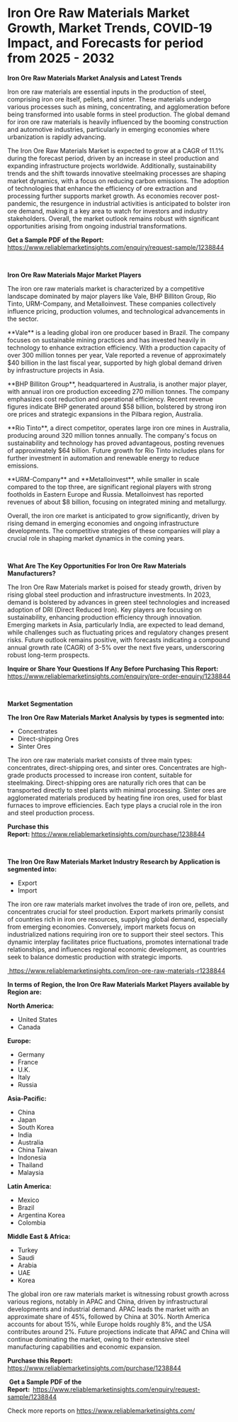 <p><h1>Iron Ore Raw Materials Market Growth, Market Trends, COVID-19 Impact, and Forecasts for period from 2025 - 2032</h1></p><p><strong>Iron Ore Raw Materials Market Analysis and Latest Trends</strong></p>
<p><p>Iron ore raw materials are essential inputs in the production of steel, comprising iron ore itself, pellets, and sinter. These materials undergo various processes such as mining, concentrating, and agglomeration before being transformed into usable forms in steel production. The global demand for iron ore raw materials is heavily influenced by the booming construction and automotive industries, particularly in emerging economies where urbanization is rapidly advancing.</p><p>The Iron Ore Raw Materials Market is expected to grow at a CAGR of 11.1% during the forecast period, driven by an increase in steel production and expanding infrastructure projects worldwide. Additionally, sustainability trends and the shift towards innovative steelmaking processes are shaping market dynamics, with a focus on reducing carbon emissions. The adoption of technologies that enhance the efficiency of ore extraction and processing further supports market growth. As economies recover post-pandemic, the resurgence in industrial activities is anticipated to bolster iron ore demand, making it a key area to watch for investors and industry stakeholders. Overall, the market outlook remains robust with significant opportunities arising from ongoing industrial transformations.</p></p>
<p><strong>Get a Sample PDF of the Report:&nbsp;</strong> <a href="https://www.reliablemarketinsights.com/enquiry/request-sample/1238844?utm_campaign=2004&utm_medium=2&utm_source=Github&utm_content=ia&utm_term=30012025&utm_id=iron-ore-raw-materials">https://www.reliablemarketinsights.com/enquiry/request-sample/1238844</a></p>
<p>&nbsp;</p>
<p><strong>Iron Ore Raw Materials Major Market Players</strong></p>
<p><p>The iron ore raw materials market is characterized by a competitive landscape dominated by major players like Vale, BHP Billiton Group, Rio Tinto, URM-Company, and Metalloinvest. These companies collectively influence pricing, production volumes, and technological advancements in the sector.</p><p>**Vale** is a leading global iron ore producer based in Brazil. The company focuses on sustainable mining practices and has invested heavily in technology to enhance extraction efficiency. With a production capacity of over 300 million tonnes per year, Vale reported a revenue of approximately $40 billion in the last fiscal year, supported by high global demand driven by infrastructure projects in Asia.</p><p>**BHP Billiton Group**, headquartered in Australia, is another major player, with annual iron ore production exceeding 270 million tonnes. The company emphasizes cost reduction and operational efficiency. Recent revenue figures indicate BHP generated around $58 billion, bolstered by strong iron ore prices and strategic expansions in the Pilbara region, Australia. </p><p>**Rio Tinto**, a direct competitor, operates large iron ore mines in Australia, producing around 320 million tonnes annually. The company's focus on sustainability and technology has proved advantageous, posting revenues of approximately $64 billion. Future growth for Rio Tinto includes plans for further investment in automation and renewable energy to reduce emissions.</p><p>**URM-Company** and **Metalloinvest**, while smaller in scale compared to the top three, are significant regional players with strong footholds in Eastern Europe and Russia. Metalloinvest has reported revenues of about $8 billion, focusing on integrated mining and metallurgy.</p><p>Overall, the iron ore market is anticipated to grow significantly, driven by rising demand in emerging economies and ongoing infrastructure developments. The competitive strategies of these companies will play a crucial role in shaping market dynamics in the coming years.</p></p>
<p>&nbsp;</p>
<p><strong>What Are The Key Opportunities For Iron Ore Raw Materials Manufacturers?</strong></p>
<p><p>The Iron Ore Raw Materials market is poised for steady growth, driven by rising global steel production and infrastructure investments. In 2023, demand is bolstered by advances in green steel technologies and increased adoption of DRI (Direct Reduced Iron). Key players are focusing on sustainability, enhancing production efficiency through innovation. Emerging markets in Asia, particularly India, are expected to lead demand, while challenges such as fluctuating prices and regulatory changes present risks. Future outlook remains positive, with forecasts indicating a compound annual growth rate (CAGR) of 3-5% over the next five years, underscoring robust long-term prospects.</p></p>
<p><strong>Inquire or Share Your Questions If Any Before Purchasing This Report:</strong> <a href="https://www.reliablemarketinsights.com/enquiry/pre-order-enquiry/1238844?utm_campaign=2004&utm_medium=2&utm_source=Github&utm_content=ia&utm_term=30012025&utm_id=iron-ore-raw-materials">https://www.reliablemarketinsights.com/enquiry/pre-order-enquiry/1238844</a></p>
<p>&nbsp;</p>
<p><strong>Market Segmentation</strong></p>
<p><strong>The Iron Ore Raw Materials Market Analysis by types is segmented into:</strong></p>
<p><ul><li>Concentrates</li><li>Direct-shipping Ores</li><li>Sinter Ores</li></ul></p>
<p><p>The iron ore raw materials market consists of three main types: concentrates, direct-shipping ores, and sinter ores. Concentrates are high-grade products processed to increase iron content, suitable for steelmaking. Direct-shipping ores are naturally rich ores that can be transported directly to steel plants with minimal processing. Sinter ores are agglomerated materials produced by heating fine iron ores, used for blast furnaces to improve efficiencies. Each type plays a crucial role in the iron and steel production process.</p></p>
<p><strong>Purchase this Report:&nbsp;</strong><a href="https://www.reliablemarketinsights.com/purchase/1238844?utm_campaign=2004&utm_medium=2&utm_source=Github&utm_content=ia&utm_term=30012025&utm_id=iron-ore-raw-materials">https://www.reliablemarketinsights.com/purchase/1238844</a></p>
<p>&nbsp;</p>
<p><strong>The Iron Ore Raw Materials Market Industry Research by Application is segmented into:</strong></p>
<p><ul><li>Export</li><li>Import</li></ul></p>
<p><p>The iron ore raw materials market involves the trade of iron ore, pellets, and concentrates crucial for steel production. Export markets primarily consist of countries rich in iron ore resources, supplying global demand, especially from emerging economies. Conversely, import markets focus on industrialized nations requiring iron ore to support their steel sectors. This dynamic interplay facilitates price fluctuations, promotes international trade relationships, and influences regional economic development, as countries seek to balance domestic production with strategic imports.</p></p>
<p><a href="https://www.reliablemarketinsights.com/iron-ore-raw-materials-r1238844?utm_campaign=2004&utm_medium=2&utm_source=Github&utm_content=ia&utm_term=30012025&utm_id=iron-ore-raw-materials">&nbsp;https://www.reliablemarketinsights.com/iron-ore-raw-materials-r1238844</a></p>
<p><strong>In terms of Region, the Iron Ore Raw Materials Market Players available by Region are:</strong></p>
<p>
    <p> <strong> North America: </strong>
        <ul>
            <li>United States</li>
            <li>Canada</li>
        </ul>
        </p> 
    <p> <strong> Europe: </strong>
        <ul>
            <li>Germany</li>
            <li>France</li>
            <li>U.K.</li>
            <li>Italy</li>
            <li>Russia</li>
        </ul>
        </p> 
    <p> <strong> Asia-Pacific: </strong>
        <ul>
            <li>China</li>
            <li>Japan</li>
            <li>South Korea</li>
            <li>India</li>
            <li>Australia</li>
            <li>China Taiwan</li>
            <li>Indonesia</li>
            <li>Thailand</li>
            <li>Malaysia</li>
        </ul>
        </p> 
    <p> <strong> Latin America: </strong>
        <ul>
            <li>Mexico</li>
            <li>Brazil</li>
            <li>Argentina Korea</li>
            <li>Colombia</li>
        </ul>
        </p> 
    <p> <strong> Middle East & Africa: </strong>
        <ul>
            <li>Turkey</li>
            <li>Saudi</li>
            <li>Arabia</li>
            <li>UAE</li>
            <li>Korea</li>
        </ul>
    </p>
    </p>
<p><p>The global iron ore raw materials market is witnessing robust growth across various regions, notably in APAC and China, driven by infrastructural developments and industrial demand. APAC leads the market with an approximate share of 45%, followed by China at 30%. North America accounts for about 15%, while Europe holds roughly 8%, and the USA contributes around 2%. Future projections indicate that APAC and China will continue dominating the market, owing to their extensive steel manufacturing capabilities and economic expansion.</p></p>
<p><strong>Purchase this Report: </strong><a href="https://www.reliablemarketinsights.com/purchase/1238844?utm_campaign=2004&utm_medium=2&utm_source=Github&utm_content=ia&utm_term=30012025&utm_id=iron-ore-raw-materials">https://www.reliablemarketinsights.com/purchase/1238844</a></p>
<p>&nbsp;<strong>Get a Sample PDF of the Report:&nbsp;&nbsp;</strong><a href="https://www.reliablemarketinsights.com/enquiry/request-sample/1238844?utm_campaign=2004&utm_medium=2&utm_source=Github&utm_content=ia&utm_term=30012025&utm_id=iron-ore-raw-materials">https://www.reliablemarketinsights.com/enquiry/request-sample/1238844</a></p>
<p><strong></strong></p>
<p>Check more reports on <a href="https://www.reliablemarketinsights.com/?utm_campaign=2004&utm_medium=2&utm_source=Github&utm_content=ia&utm_term=30012025&utm_id=iron-ore-raw-materials">https://www.reliablemarketinsights.com/</a></p>